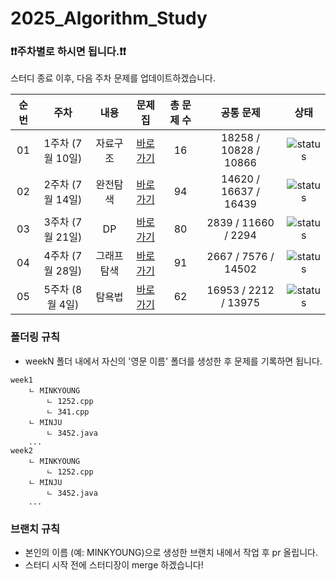 # 2025_Algorithm_Study

### **❗️❗️주차별로 하시면 됩니다.❗️❗️**
스터디 종료 이후, 다음 주차 문제를 업데이트하겠습니다.

| 순번 | 주차                          | 내용                | 문제집    | 총 문제 수 |  공통 문제 |  상태             |
| :--: | :--------------------------: | :-----------------: | :------:  | :------: | :------: |:---------------:|
| 01 | 1주차 (7월 10일) | 자료구조 | [바로가기](week1) | 16 |18258 / 10828 / 10866 | ![status](https://img.shields.io/badge/Finish%20-00900)|
| 02 | 2주차 (7월 14일) | 완전탐색 | [바로가기](week2/README.md) | 94 |14620 / 16637 / 16439 |![status](https://img.shields.io/badge/Finish%20-00900) |
| 03 | 3주차 (7월 21일) | DP | [바로가기](week3/README.md) | 80 | 2839 / 11660 / 2294 |![status](https://img.shields.io/badge/Finish%20-00900) |
| 04 | 4주차 (7월 28일) | 그래프탐색 | [바로가기](week4/README.md) | 91 | 2667 / 7576 / 14502 |![status](https://img.shields.io/badge/Finish%20-00900) |
| 05 | 5주차 (8월 4일) | 탐욕법 | [바로가기](week5/README.md) | 62 | 16953 / 2212 / 13975 |![status](https://img.shields.io/badge/Started-112051) |

### 폴더링 규칙
- weekN 폴더 내에서 자신의 '영문 이름' 폴더를 생성한 후 문제를 기록하면 됩니다.

```
week1 
	ㄴ MINKYOUNG
		ㄴ 1252.cpp 
		ㄴ 341.cpp 
	ㄴ MINJU
		ㄴ 3452.java 
	... 
week2  
	ㄴ MINKYOUNG
		ㄴ 1252.cpp 
	ㄴ MINJU
		ㄴ 3452.java
	... 
```

### 브랜치 규칙
  - 본인의 이름 (예: MINKYOUNG)으로 생성한 브랜치 내에서 작업 후 pr 올립니다.
  - 스터디 시작 전에 스터디장이 merge 하겠습니다!
